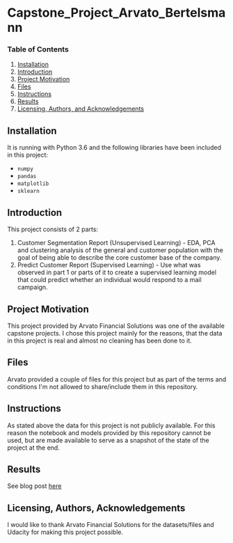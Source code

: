 # Capstone_Project_Arvato_Bertelsmann

### Table of Contents

1. [Installation](#installation)
2. [Introduction](#introduction)
3. [Project Motivation](#motivation)
4. [Files](#files)
5. [Instructions](#instructions)
6. [Results](#results)
7. [Licensing, Authors, and Acknowledgements](#licensing)

## Installation <a name="installation"></a>
It is running with Python 3.6 and the following libraries have been included in this project:
* `numpy`
* `pandas`
* `matplotlib`
* `sklearn`

## Introduction <a name="introduction"></a>
This project consists of 2 parts:
1. Customer Segmentation Report (Unsupervised Learning) - EDA, PCA and clustering analysis of the general and customer population with the goal of being able to describe the core customer base of the company.
2. Predict Customer Report (Supervised Learning) - Use what was observed in part 1 or parts of it to create a supervised learning model that could predict whether an individual would respond to a mail campaign.

## Project Motivation <a name="motivation"></a>
This project provided by Arvato Financial Solutions was one of the available capstone projects. I chose this project mainly for the reasons, that the data in this project is real and almost no cleaning has been done to it.

## Files <a name="files"></a>
Arvato provided a couple of files for this project but as part of the terms and conditions I'm not allowed to share/include them in this repository.

## Instructions <a name="instructions"></a>
As stated above the data for this project is not publicly available. For this reason the notebook and models provided by this repository cannot be used, but are made available to serve as a snapshot of the state of the project at the end.

## Results <a name="results"></a>
See blog post [here](...) 

## Licensing, Authors, Acknowledgements<a name="licensing"></a>
I would like to thank Arvato Financial Solutions for the datasets/files and Udacity for making this project possible.

